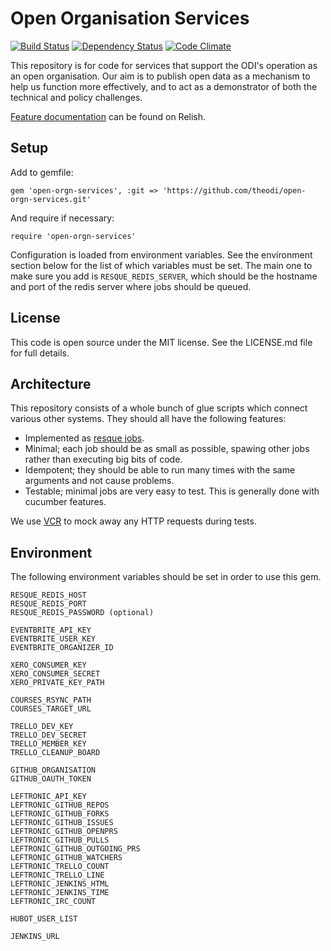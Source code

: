 # Open Organisation Services

[![Build Status](http://jenkins.theodi.org/job/open-orgn-services-build-master/badge/icon)](http://jenkins.theodi.org/job/open-orgn-services-build-master/)
[![Dependency Status](https://gemnasium.com/theodi/open-orgn-services.png)](https://gemnasium.com/theodi/open-orgn-services)
[![Code Climate](https://codeclimate.com/github/theodi/open-orgn-services.png)](https://codeclimate.com/github/theodi/open-orgn-services)

This repository is for code for services that support the ODI's operation as an open organisation. Our aim is to publish open data as a mechanism to help us function more effectively, and to act as a demonstrator of both the technical and policy challenges.

[Feature documentation](https://relishapp.com/theodi/open-orgn-services/docs) can be found on Relish.

Setup
-----

Add to gemfile:

    gem 'open-orgn-services', :git => 'https://github.com/theodi/open-orgn-services.git'

And require if necessary:

    require 'open-orgn-services'

Configuration is loaded from environment variables. See the environment section below for the list of which variables must be set. The main one to make sure you add is `RESQUE_REDIS_SERVER`, which should be the hostname and port of the redis server where jobs should be queued.

License
-------

This code is open source under the MIT license. See the LICENSE.md file for 
full details.

Architecture
------------

This repository consists of a whole bunch of glue scripts which connect various other systems. They should all have the following features:

* Implemented as [resque jobs](https://github.com/defunkt/resque#section_Jobs).
* Minimal; each job should be as small as possible, spawing other jobs rather than executing big bits of code.
* Idempotent; they should be able to run many times with the same arguments and not cause problems.
* Testable; minimal jobs are very easy to test. This is generally done with cucumber features.

We use [VCR](https://github.com/vcr/vcr) to mock away any HTTP requests during tests.

Environment
-----------

The following environment variables should be set in order to use this gem.

    RESQUE_REDIS_HOST
    RESQUE_REDIS_PORT
    RESQUE_REDIS_PASSWORD (optional)
    
    EVENTBRITE_API_KEY
    EVENTBRITE_USER_KEY
    EVENTBRITE_ORGANIZER_ID
    
    XERO_CONSUMER_KEY
    XERO_CONSUMER_SECRET
    XERO_PRIVATE_KEY_PATH
    
    COURSES_RSYNC_PATH
    COURSES_TARGET_URL
    
    TRELLO_DEV_KEY
    TRELLO_DEV_SECRET
    TRELLO_MEMBER_KEY
    TRELLO_CLEANUP_BOARD
    
    GITHUB_ORGANISATION
    GITHUB_OAUTH_TOKEN
    
    LEFTRONIC_API_KEY
    LEFTRONIC_GITHUB_REPOS
    LEFTRONIC_GITHUB_FORKS
    LEFTRONIC_GITHUB_ISSUES
    LEFTRONIC_GITHUB_OPENPRS
    LEFTRONIC_GITHUB_PULLS
    LEFTRONIC_GITHUB_OUTGOING_PRS
    LEFTRONIC_GITHUB_WATCHERS
    LEFTRONIC_TRELLO_COUNT
    LEFTRONIC_TRELLO_LINE
    LEFTRONIC_JENKINS_HTML
    LEFTRONIC_JENKINS_TIME
    LEFTRONIC_IRC_COUNT
    
    HUBOT_USER_LIST
    
    JENKINS_URL